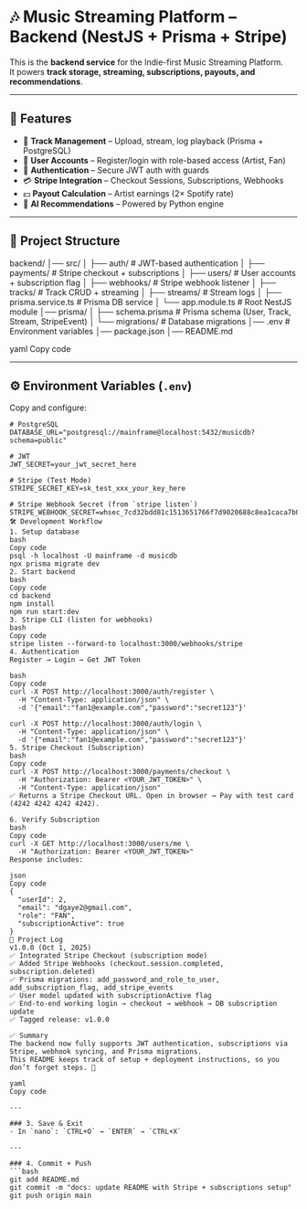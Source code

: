 # 🎶 Music Streaming Platform – Backend (NestJS + Prisma + Stripe)

This is the **backend service** for the Indie-first Music Streaming Platform.  
It powers **track storage, streaming, subscriptions, payouts, and recommendations**.

---

## 🚀 Features
- 🎵 **Track Management** – Upload, stream, log playback (Prisma + PostgreSQL)  
- 👤 **User Accounts** – Register/login with role-based access (Artist, Fan)  
- 🔐 **Authentication** – Secure JWT auth with guards  
- 💳 **Stripe Integration** – Checkout Sessions, Subscriptions, Webhooks  
- 💵 **Payout Calculation** – Artist earnings (2× Spotify rate)  
- 🤖 **AI Recommendations** – Powered by Python engine  

---

## 📂 Project Structure
backend/
│── src/
│ ├── auth/ # JWT-based authentication
│ ├── payments/ # Stripe checkout + subscriptions
│ ├── users/ # User accounts + subscription flag
│ ├── webhooks/ # Stripe webhook listener
│ ├── tracks/ # Track CRUD + streaming
│ ├── streams/ # Stream logs
│ ├── prisma.service.ts # Prisma DB service
│ └── app.module.ts # Root NestJS module
│── prisma/
│ ├── schema.prisma # Prisma schema (User, Track, Stream, StripeEvent)
│ └── migrations/ # Database migrations
│── .env # Environment variables
│── package.json
│── README.md

yaml
Copy code

---

## ⚙️ Environment Variables (`.env`)
Copy and configure:

```env
# PostgreSQL
DATABASE_URL="postgresql://mainframe@localhost:5432/musicdb?schema=public"

# JWT
JWT_SECRET=your_jwt_secret_here

# Stripe (Test Mode)
STRIPE_SECRET_KEY=sk_test_xxx_your_key_here

# Stripe Webhook Secret (from `stripe listen`)
STRIPE_WEBHOOK_SECRET=whsec_7cd32bdd81c1513651766f7d9020688c8ea1caca7b098237bc2d07fd11c34e43
🛠️ Development Workflow
1. Setup database
bash
Copy code
psql -h localhost -U mainframe -d musicdb
npx prisma migrate dev
2. Start backend
bash
Copy code
cd backend
npm install
npm run start:dev
3. Stripe CLI (listen for webhooks)
bash
Copy code
stripe listen --forward-to localhost:3000/webhooks/stripe
4. Authentication
Register → Login → Get JWT Token

bash
Copy code
curl -X POST http://localhost:3000/auth/register \
  -H "Content-Type: application/json" \
  -d '{"email":"fan1@example.com","password":"secret123"}'

curl -X POST http://localhost:3000/auth/login \
  -H "Content-Type: application/json" \
  -d '{"email":"fan1@example.com","password":"secret123"}'
5. Stripe Checkout (Subscription)
bash
Copy code
curl -X POST http://localhost:3000/payments/checkout \
  -H "Authorization: Bearer <YOUR_JWT_TOKEN>" \
  -H "Content-Type: application/json"
✅ Returns a Stripe Checkout URL. Open in browser → Pay with test card (4242 4242 4242 4242).

6. Verify Subscription
bash
Copy code
curl -X GET http://localhost:3000/users/me \
  -H "Authorization: Bearer <YOUR_JWT_TOKEN>"
Response includes:

json
Copy code
{
  "userId": 2,
  "email": "dgaye2@gmail.com",
  "role": "FAN",
  "subscriptionActive": true
}
📜 Project Log
v1.0.0 (Oct 1, 2025)
✅ Integrated Stripe Checkout (subscription mode)
✅ Added Stripe Webhooks (checkout.session.completed, subscription.deleted)
✅ Prisma migrations: add_password_and_role_to_user, add_subscription_flag, add_stripe_events
✅ User model updated with subscriptionActive flag
✅ End-to-end working login → checkout → webhook → DB subscription update
✅ Tagged release: v1.0.0

✅ Summary
The backend now fully supports JWT authentication, subscriptions via Stripe, webhook syncing, and Prisma migrations.
This README keeps track of setup + deployment instructions, so you don’t forget steps. 🚀

yaml
Copy code

---

### 3. Save & Exit  
- In `nano`: `CTRL+O` → `ENTER` → `CTRL+X`  

---

### 4. Commit + Push  
```bash
git add README.md
git commit -m "docs: update README with Stripe + subscriptions setup"
git push origin main
